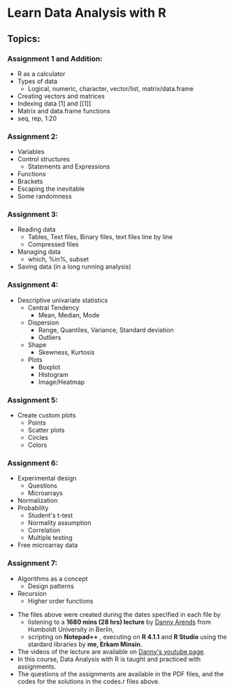 # Learn Data Analysis with R

## Topics:

### Assignment 1 and Addition:
* R as a calculator
* Types of data
  * Logical, numeric, character, vector/list, matrix/data.frame 
* Creating vectors and matrices
* Indexing data [1] and [[1]]
* Matrix and data.frame functions
* seq, rep, 1:20
    
 ### Assignment 2:
 * Variables
 * Control structures
   * Statements and Expressions
 * Functions
 * Brackets
 * Escaping the inevitable
 * Some randomness

  ### Assignment 3:
 * Reading data
   * Tables, Text files, Binary files, text files line by line
   * Compressed files
 * Managing data
   * which, %in%, subset
  * Saving data (in a long running analysis) 

  ### Assignment 4:
  * Descriptive univariate statistics
    * Central Tendency
      * Mean, Median, Mode
    * Dispersion
      * Range, Quantiles, Variance, Standard deviation
      * Outliers
    * Shape
      * Skewness, Kurtosis
    * Plots
      * Boxplot
      * Histogram
      * Image/Heatmap
       
  ### Assignment 5:
  * Create custom plots
    * Points
    * Scatter plots
    * Circles
    * Colors
  ### Assignment 6:
  * Experimental design
    * Questions
    * Microarrays
  * Normalization
  * Probability
    * Student's t-test
    * Normality assumption
    * Correlation
    * Multiple testing
  * Free microarray data
  ### Assignment 7:
  * Algorithms as a concept
    * Design patterns
  * Recursion
    *  Higher order functions

+ The files above were created during the dates specified in each file by 
  + listening to a **1680 mins (28 hrs) lecture** by [Danny Arends](https://dannyarends.nl/?) from Humboldt University in Berlin,
  + scripting on **Notepad++** , executing on **R 4.1.1** and **R Studio** using the stardard libraries by **me, Erkam Minsin**.
+ The videos of the lecture are available on [Danny's youtube page](https://www.youtube.com/watch?v=fxmF4P_O_2c&list=PLhR2Go-lh6X6ZJnN4WQScB4qjO4GYTO0S).
+  In this course, Data Analysis with R is taught and practiced with assignments.
+ The questions of the assignments are available in the PDF files, and the codes for the solutions in the codes.r files above.
